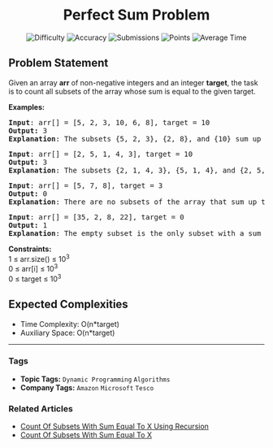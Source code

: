 <h1 align="center">Perfect Sum Problem</h1>

<p align="center">
  <img alt="Difficulty" title="Difficulty" src="https://custom-icon-badges.demolab.com/badge/Difficulty: Medium-1F222E?style=for-the-badge&logoColor=white&logo=fire"/>
  <img alt="Accuracy" title="Accuracy" src="https://custom-icon-badges.demolab.com/badge/Accuracy: 20.58%25-1F222E?style=for-the-badge&logoColor=white&logo=target"/>
  <img alt="Submissions" title="Submissions" src="https://custom-icon-badges.demolab.com/badge/Submissions: 545K+-1F222E?style=for-the-badge&logoColor=white&logo=repo"/>
  <img alt="Points" title="Points" src="https://custom-icon-badges.demolab.com/badge/Points: 4-1F222E?style=for-the-badge&logoColor=white&logo=award"/>
  <img alt="Average Time" title="Average Time" src="https://custom-icon-badges.demolab.com/badge/Average%20Time: N/A-1F222E?style=for-the-badge&logoColor=white&logo=clock"/>
</p>

## Problem Statement

Given an array <b>arr</b> of non-negative integers and an integer <b>target</b>, the task is to count all subsets of the array whose sum is equal to the given target.

<b>Examples:</b>

<pre><b>Input</b>: arr[] = [5, 2, 3, 10, 6, 8], target = 10
<b>Output: </b>3
<b>Explanation</b>: The subsets {5, 2, 3}, {2, 8}, and {10} sum up to the target 10.</pre>

<pre><b>Input</b>: arr[] = [2, 5, 1, 4, 3], target = 10
<b>Output:</b> 3
<b>Explanation</b>: The subsets {2, 1, 4, 3}, {5, 1, 4}, and {2, 5, 3} sum up to the target 10.</pre>

<pre><b>Input</b>: arr[] = [5, 7, 8], target = 3<br><b>Output:</b> 0
<b>Explanation</b>: There are no subsets of the array that sum up to the target 3.</pre>

<pre><b>Input</b>: arr[] = [35, 2, 8, 22], target = 0<br><b>Output:</b> 1
<b>Explanation</b>: The empty subset is the only subset with a sum of 0.</pre>

<b>Constraints:</b><br>1 ≤ arr.size() ≤ 10<sup>3<br></sup>0 ≤ arr[i] ≤ 10<sup>3</sup><br>0 ≤ target ≤ 10<sup>3</sup><br>

## Expected Complexities
- Time Complexity: O(n*target)
- Auxiliary Space: O(n*target)

<hr>

### Tags
- **Topic Tags:** `Dynamic Programming` `Algorithms`
- **Company Tags:** `Amazon` `Microsoft` `Tesco`

### Related Articles
- [Count Of Subsets With Sum Equal To X Using Recursion](https://www.geeksforgeeks.org/count-of-subsets-with-sum-equal-to-x-using-recursion/)
- [Count Of Subsets With Sum Equal To X](https://www.geeksforgeeks.org/count-of-subsets-with-sum-equal-to-x/)
